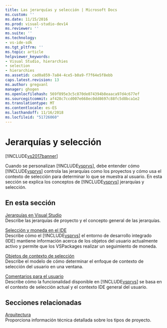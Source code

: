 ```yaml
---
title: Las jerarquías y selección | Microsoft Docs
ms.custom: ''
ms.date: 11/15/2016
ms.prod: visual-studio-dev14
ms.reviewer: ''
ms.suite: ''
ms.technology:
- vs-ide-sdk
ms.tgt_pltfrm: ''
ms.topic: article
helpviewer_keywords:
- Visual Studio, hierarchies
- selection
- hierarchies
ms.assetid: cad0a859-7a84-4ce5-b0a9-f7f64e5f8ebb
caps.latest.revision: 13
ms.author: gregvanl
manager: ghogen
ms.openlocfilehash: 569f895e3c5c870de074394b8eaaca97d4c677ef
ms.sourcegitcommit: af428c7ccd007e668ec0dd8697c88fc5d8bca1e2
ms.translationtype: MT
ms.contentlocale: es-ES
ms.lasthandoff: 11/16/2018
ms.locfileid: "51726060"
---
```

# <a name="hierarchies-and-selection"></a>Jerarquías y selección
[!INCLUDE[vs2017banner](../../includes/vs2017banner.md)]

Cuando se personalizan [!INCLUDE[vsprvs](../../includes/vsprvs-md.md)], debe entender cómo [!INCLUDE[vsprvs](../../includes/vsprvs-md.md)] controla las jerarquías como los proyectos y cómo usa el contexto de selección para determinar lo que se muestra al usuario. En esta sección se explica los conceptos de [!INCLUDE[vsprvs](../../includes/vsprvs-md.md)] jerarquías y selección.  
  
## <a name="in-this-section"></a>En esta sección  
 [Jerarquías en Visual Studio](../../extensibility/internals/hierarchies-in-visual-studio.md)  
 Describe las jerarquías de proyecto y el concepto general de las jerarquías.  
  
 [Selección y moneda en el IDE](../../extensibility/internals/selection-and-currency-in-the-ide.md)  
 Describe cómo el [!INCLUDE[vsprvs](../../includes/vsprvs-md.md)] el entorno de desarrollo integrado (IDE) mantiene información acerca de los objetos del usuario actualmente activo y permite que los VSPackages realizar un seguimiento de moneda.  
  
 [Objetos de contexto de selección](../../extensibility/internals/selection-context-objects.md)  
 Describe el modelo de cómo determinar el enfoque de contexto de selección del usuario en una ventana.  
  
 [Comentarios para el usuario](../../extensibility/internals/feedback-to-the-user.md)  
 Describe cómo la funcionalidad disponible en [!INCLUDE[vsprvs](../../includes/vsprvs-md.md)] se basa en el contexto de selección actual y el contexto IDE general del usuario.  
  
## <a name="related-sections"></a>Secciones relacionadas  
 [Arquitectura](../../extensibility/internals/project-types-architecture.md)  
 Proporciona información técnica detallada sobre los tipos de proyecto.

